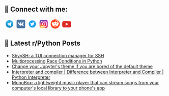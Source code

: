 ## 🔎 Connect with me:
[<img src="https://github.com/bullbesh/bullbesh/blob/main/images/Telegram.png" width="32" height="32" />](https://t.me/bullbesh)
[<img src="https://github.com/bullbesh/bullbesh/blob/main/images/VK.png" width="32" height="32" />](https://vk.com/bullbesh)
[<img src="https://github.com/bullbesh/bullbesh/blob/main/images/Twitter.png" width="32" height="32" />](https://twitter.com/bullbesh1)
[<img src="https://github.com/bullbesh/bullbesh/blob/main/images/Instagram.png" width="32" height="32" />](https://www.instagram.com/bullbesh)
[<img src="https://github.com/bullbesh/bullbesh/blob/main/images/Reddit.png" width="32" height="32" />](https://www.reddit.com/user/bullbesh)
[<img src="https://github.com/bullbesh/bullbesh/blob/main/images/YouTube.png" width="32" height="32" />](https://www.youtube.com/channel/UCtfjRs6uzgq5mfm8S06WTcg)

## 📕 Latest r/Python Posts
<!-- BLOG-POST-LIST:START -->
- [ShyySH: a TUI connection manager for SSH](https://www.reddit.com/r/Python/comments/yybwff/shyysh_a_tui_connection_manager_for_ssh/)
- [Multiprocessing Race Conditions in Python](https://www.reddit.com/r/Python/comments/yy3n40/multiprocessing_race_conditions_in_python/)
- [Change your Jupyter&#39;s theme if you are bored of the default theme](https://www.reddit.com/r/Python/comments/yy1d6f/change_your_jupyters_theme_if_you_are_bored_of/)
- [Interpreter and compiler | Difference between Interpreter and Compiler | Python Interpreter](https://www.reddit.com/r/Python/comments/yxzfnw/interpreter_and_compiler_difference_between/)
- [MonoBox: a lightweight music player that can stream songs from your computer&#39;s local library to your phone&#39;s app](https://www.reddit.com/r/Python/comments/yxz6at/monobox_a_lightweight_music_player_that_can/)
<!-- BLOG-POST-LIST:END -->
